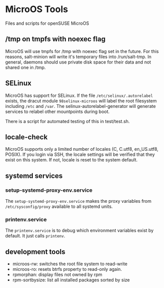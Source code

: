 # MicroOS Tools
Files and scripts for openSUSE MicroOS

## /tmp on tmpfs with noexec flag

MicroOS will use tmpfs for /tmp with noexec flag set in the future.
For this reasons, salt-minion will write it's temporary files into
/run/salt-tmp.
In general, daemons should use private disk space for their data
and not shared one in /tmp.

## SELinux

MicroOS has support for SELinux.
If the file `/etc/selinux/.autorelabel` exists, the dracut module
`98selinux-microos` will label the root filesystem including
`/etc` and `/var`. The selinux-autorelabel-generator will generate
services to relabel other mountpoints during boot.

There is a script for automated testing of this in test/test.sh.

## locale-check

MicroOS supports only a limited number of locales (C, C.utf8, en_US.utf8,
POSIX). If you login via SSH, the locale settings will be verified that
they exist on this system. If not, locale is reset to the system default.

## systemd services

### setup-systemd-proxy-env.service

The `setup-systemd-proxy-env.service` makes the proxy variables from
`/etc/sysconfig/proxy` available to all systemd units.

### printenv.service

The `printenv.service` is to debug which environment variables exist
by default. It just calls `printenv`.

## development tools

* microos-rw: switches the root file system to read-write
* microos-ro: resets btrfs property to read-only again.
* rpmorphan: display files not owned by rpm
* rpm-sortbysize: list all installed packages sorted by size
